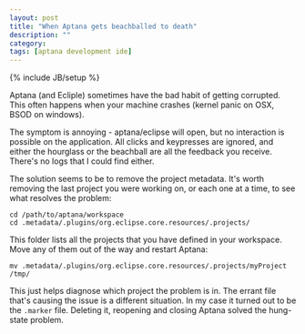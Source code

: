 ```yaml
---
layout: post
title: "When Aptana gets beachballed to death"
description: ""
category: 
tags: [aptana development ide]
---
```

{% include JB/setup %}

Aptana (and Ecliple) sometimes have the bad habit of getting corrupted. This 
often happens when your machine crashes (kernel panic on OSX, BSOD on windows).

The symptom is annoying - aptana/eclipse will open, but no interaction is possible
on the application. All clicks and keypresses are ignored, and either the hourglass
or the beachball are all the feedback you receive. There's no logs that I could find 
either.

The solution seems to be to remove the project metadata. It's worth removing the last
project you were working on, or each one at a time, to see what resolves the problem:

    cd /path/to/aptana/workspace
    cd .metadata/.plugins/org.eclipse.core.resources/.projects/
    
This folder lists all the projects that you have defined in your workspace. Move
any of them out of the way and restart Aptana:

    mv .metadata/.plugins/org.eclipse.core.resources/.projects/myProject /tmp/

This just helps diagnose which project the problem is in. The errant file that's 
causing the issue is a different situation. In my case it turned out to be the
`.marker` file. Deleting it, reopening and closing Aptana solved the hung-state problem.